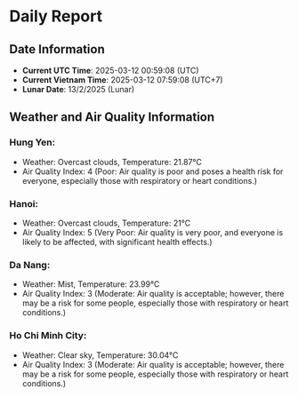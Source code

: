 # Daily Report
## Date Information
- **Current UTC Time**: 2025-03-12 00:59:08 (UTC)
- **Current Vietnam Time**: 2025-03-12 07:59:08 (UTC+7)
- **Lunar Date**: 13/2/2025 (Lunar)

## Weather and Air Quality Information

### Hung Yen:
- Weather: Overcast clouds, Temperature: 21.87°C
- Air Quality Index: 4 (Poor: Air quality is poor and poses a health risk for everyone, especially those with respiratory or heart conditions.)

### Hanoi:
- Weather: Overcast clouds, Temperature: 21°C
- Air Quality Index: 5 (Very Poor: Air quality is very poor, and everyone is likely to be affected, with significant health effects.)

### Da Nang:
- Weather: Mist, Temperature: 23.99°C
- Air Quality Index: 3 (Moderate: Air quality is acceptable; however, there may be a risk for some people, especially those with respiratory or heart conditions.)

### Ho Chi Minh City:
- Weather: Clear sky, Temperature: 30.04°C
- Air Quality Index: 3 (Moderate: Air quality is acceptable; however, there may be a risk for some people, especially those with respiratory or heart conditions.)
